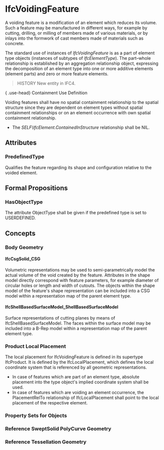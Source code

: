 # IfcVoidingFeature

A voiding feature is a modification of an element which reduces its volume. Such a feature may be manufactured in different ways, for example by cutting, drilling, or milling of members made of various materials, or by inlays into the formwork of cast members made of materials such as concrete.<!-- end of definition -->

The standard use of instances of _IfcVoidingFeature_ is as a part of element type objects (instances of subtypes of _IfcElementType_). The part–whole relationship is established by an aggregation relationship object, expressing the decomposition of an element type into one or more additive elements (element parts) and zero or more feature elements.

> HISTORY New entity in IFC4.

{ .use-head}
Containment Use Definition

Voiding features shall have no spatial containment relationship to the spatial structure since they are dependent on element types without spatial containment relationships or on an element occurrence with own spatial containment relationship.

* The _SELF\IfcElement.ContainedInStructure_ relationship shall be NIL.

## Attributes

### PredefinedType
Qualifies the feature regarding its shape and configuration relative to the voided element.

## Formal Propositions

### HasObjectType
The attribute ObjectType shall be given if the predefined type is set to USERDEFINED.

## Concepts

### Body Geometry



#### IfcCsgSolid_CSG

Volumetric representations may be used to semi-parametrically model the actual volume of the void created by the feature. Attributes in the shape model directly correspond with feature parameters, for example diameter of circular holes or length and width of cutouts. The objects within the shape model of the feature's shape representation can be included into a CSG model within a representation map of the parent element type.

#### IfcShellBasedSurfaceModel_ShellBasedSurfaceModel

Surface representations of cutting planes by means of IfcShellBasedSurfaceModel. The faces within the surface model may be included into a B-Rep model within a representation map of the parent element type.

### Product Local Placement

The local placement for IfcVoidingFeature is defined in its supertype IfcProduct. It is defined by the IfcLocalPlacement, which defines the local coordinate system that is referenced by all geometric representations.

* In case of features which are part of an element type, absolute placement into the type object's implied coordinate system shall be used.
* In case of features which are voiding an element occurrence, the PlacementRelTo relationship of IfcLocalPlacement shall point to the local placement of the respective element.

### Property Sets for Objects



### Reference SweptSolid PolyCurve Geometry



### Reference Tessellation Geometry




